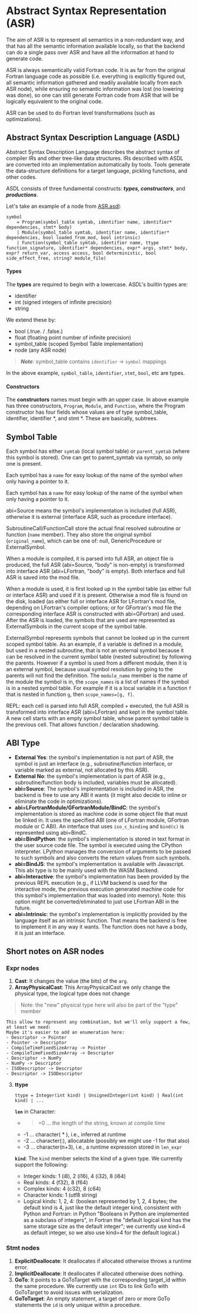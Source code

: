 # Abstract Syntax Representation (ASR)

The aim of ASR is to represent all semantics in a non-redundant way, and that
has all the semantic information available locally, so that the backend can
do a single pass over ASR and have all the information at hand to generate
code.

ASR is always semantically valid Fortran code. It is as far from the original
Fortran language code as possible (i.e. everything is explicitly figured out,
all semantic information gathered and readily available locally from each ASR
node), while ensuring no semantic information was lost (no lowering was
done), so one can still generate Fortran code from ASR that will be logically
equivalent to the original code.

ASR can be used to do Fortran level transformations (such as optimizations).

## Abstract Syntax Description Language (ASDL)

Abstract Syntax Description Language describes the abstract syntax of compiler
IRs and other tree-like data structures. IRs described with ASDL are converted
into an implementation automatically by tools. Tools generate the data-structure
definitions for a target language, pickling functions, and other codes.

ASDL consists of three fundamental constructs: ***types, constructors***, and
***productions***.

Let's take an example of a node from [ASR.asdl](https://github.com/lfortran/lfortran/blob/main/src/libasr/ASR.asdl):
```asdl
symbol
    = Program(symbol_table symtab, identifier name, identifier* dependencies, stmt* body)
    | Module(symbol_table symtab, identifier name, identifier* dependencies, bool loaded_from_mod, bool intrinsic)
    | Function(symbol_table symtab, identifier name, ttype function_signature, identifier* dependencies, expr* args, stmt* body, expr? return_var, access access, bool deterministic, bool side_effect_free, string? module_file)
```

#### Types
The **types** are required to begin with a lowercase. ASDL's builtin
types are:
- identifier
- int (signed integers of infinite precision)
- string

We extend these by:
- bool (.true. / .false.)
- float (floating point number of infinite precision)
- symbol_table (scoped Symbol Table implementation)
- node (any ASR node)

> ***Note***: symbol_table contains `identifier` -> `symbol` mappings

In the above example, `symbol_table`, `identifier`, `stmt`, `bool`, etc are types.

#### Constructors
The **constructors** names must begin with an upper case.
In above example has three constructors, `Program`, `Module`, and `Function`,
where the Program constructor has four fields whose values are of type symbol_table,
identifier, identifier *, and stmt *. These are basically, subtrees.

## Symbol Table

Each symbol has either `symtab` (local symbol table) or `parent_symtab`
(where this symbol is stored). One can get to parent_symtab via symtab, so
only one is present.

Each symbol has a `name` for easy lookup of the name of the symbol when only
having a pointer to it.

Each symbol has a `name` for easy lookup of the name of the symbol when only
having a pointer to it.

abi=Source means the symbol's implementation is included (full ASR),
otherwise it is external (interface ASR, such as procedure interface).

SubroutineCall/FunctionCall store the actual final resolved subroutine or
function (`name` member). They also store the original symbol
(`original_name`), which can be one of: null, GenericProcedure or
ExternalSymbol.

When a module is compiled, it is parsed into full ASR, an object file is
produced, the full ASR (abi=Source, "body" is non-empty) is transformed into
interface ASR (abi=LFortran, "body" is empty). Both interface and full ASR
is saved into the mod file.

When a module is used, it is first looked up in the symbol table (as either
full or interface ASR) and used if it is present. Otherwise a mod file is
found on the disk, loaded (as either full or interface ASR for LFortran's
mod file, depending on LFortran's compiler options; or for GFortran's mod
file the corresponding interface ASR is constructed with abi=GFortran) and
used. After the ASR is loaded, the symbols that are used are represented as
ExternalSymbols in the current scope of the symbol table.

ExternalSymbol represents symbols that cannot be looked up in the current
scoped symbol table. As an example, if a variable is defined in a module,
but used in a nested subroutine, that is not an external symbol
because it can be resolved in the current symbol table (nested subroutine)
by following the parents. However if a symbol is used from a different
module, then it is an external symbol, because usual symbol resolution by
going to the parents will not find the definition. The `module_name` member
is the name of the module the symbol is in, the `scope_names` is a list of
names if the symbol is in a nested symbol table. For example if it is a
local variable in a function `f` that is nested in function `g`, then
`scope_names=[g, f]`.

REPL: each cell is parsed into full ASR, compiled + executed, the full ASR
is transformed into interface ASR (abi=LFortran) and kept in the symbol
table. A new cell starts with an empty symbol table, whose parent symbol
table is the previous cell. That allows function / declaration shadowing.

## ABI Type
- **External Yes**: the symbol's implementation is not part of ASR, the
symbol is just an interface (e.g., subroutine/function interface, or variable
marked as external, not allocated by this ASR).
- **External No**:  the symbol's implementation is part of ASR (e.g.,
subroutine/function body is included, variables must be allocated).
- **abi=Source**: The symbol's implementation is included in ASR, the backend is
free to use any ABI it wants (it might also decide to inline or eliminate
the code in optimizations).
- **abi=LFortranModule/GFortranModule/BindC**: the symbol's implementation is
stored as machine code in some object file that must be linked in. It
uses the specified ABI (one of LFortran module, GFortran module or C ABI).
An interface that uses `iso_c_binding` and `bind(c)` is represented using
abi=BindC.
- **abi=BindPython**: the symbol's implementation is
stored in text format in the user source code file.
The symbol is executed using the CPython interpreter.
LPython manages the conversion of arguments to be passed to such symbols
and also converts the return values from such symbols.
- **abi=BindJS**: the symbol's implementation is
available with Javascript.
This abi type is to be mainly used with the WASM Backend.
- **abi=Interactive**: the symbol's implementation has been provided by the
previous REPL execution (e.g., if LLVM backend is used for the interactive
mode, the previous execution generated machine code for this symbol's
implementation that was loaded into memory). Note: this option might be
converted/eliminated to just use LFortran ABI in the future.
- **abi=Intrinsic**: the symbol's implementation is implicitly provided by the
language itself as an intrinsic function. That means the backend is free to
implement it in any way it wants. The function does not have a body, it is
just an interface.

## Short notes on ASR nodes

### Expr nodes
1. **Cast**: It changes the value (the bits) of the `arg`.
2. **ArrayPhysicalCast**: This ArrayPhysicalCast we only change the physical type,
the logical type does not change
> Note: the "new" physical type here will also be part of the "type" member

    This allow to represent any combination, but we'll only support a few, at least we need:
    Maybe it's easier to add an enumeration here:
    - Descriptor -> Pointer
    - Pointer -> Descriptor
    - CompileTimeFixedSizeArray -> Pointer
    - CompileTimeFixedSizeArray -> Descriptor
    - Descriptor -> NumPy
    - NumPy -> Descriptor
    - ISODescriptor -> Descriptor
    - Descriptor -> ISODescriptor
3. **ttype**
    ```asdl
    ttype = Integer(int kind) | UnsignedInteger(int kind) | Real(int kind) | ...
    ```
    **`len`** in Character:
    - >=0 ... the length of the string, known at compile time
    - -1 ... character( * ), i.e., inferred at runtime
    - -2 ... character(:), allocatable (possibly we might use -1 for that also)
    - -3 ... character(n+3), i.e., a runtime expression stored in `len_expr`

    **`kind`**: The `kind` member selects the kind of a given type. We currently
    support the following:
    - Integer kinds: 1 (i8), 2 (i16), 4 (i32), 8 (i64)
    - Real kinds: 4 (f32), 8 (f64)
    - Complex kinds: 4 (c32), 8 (c64)
    - Character kinds: 1 (utf8 string)
    - Logical kinds: 1, 2, 4: (boolean represented by 1, 2, 4 bytes; the default
kind is 4, just like the default integer kind, consistent with Python
and Fortran: in Python "Booleans in Python are implemented as a subclass
of integers", in Fortran the "default logical kind has the same storage
size as the default integer"; we currently use kind=4 as default
integer, so we also use kind=4 for the default logical.)

### Stmt nodes
1. **ExplicitDeallocate**: It deallocates if allocated otherwise throws a runtime error.
2. **ImplicitDeallocate**: It  deallocates if allocated otherwise does nothing.
3. **GoTo**: It points to a GoToTarget with the corresponding target_id within
the same procedure. We currently use `int` IDs to link GoTo with
GoToTarget to avoid issues with serialization.
4. **GoToTarget**: An empty statement, a target of zero or more GoTo statements
the `id` is only unique within a procedure.
